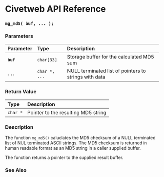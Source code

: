 # Civetweb API Reference

### `mg_md5( buf, ... );`

### Parameters

| Parameter | Type | Description |
| :--- | :--- | :--- |
|**`buf`**|`char[33]`|Storage buffer for the calculated MD5 sum|
|**`...`**|`char *, ...`|NULL terminated list of pointers to strings with data|

### Return Value

| Type | Description |
| :--- | :--- |
|`char *`|Pointer to the resulting MD5 string|

### Description

The function `mg_md5()` caluclates the MD5 checksum of a NULL terminated list of NUL terminated ASCII strings. The MD5 checksum is returned in human readable format as an MD5 string in a caller supplied buffer.

The function returns a pointer to the supplied result buffer.

### See Also
